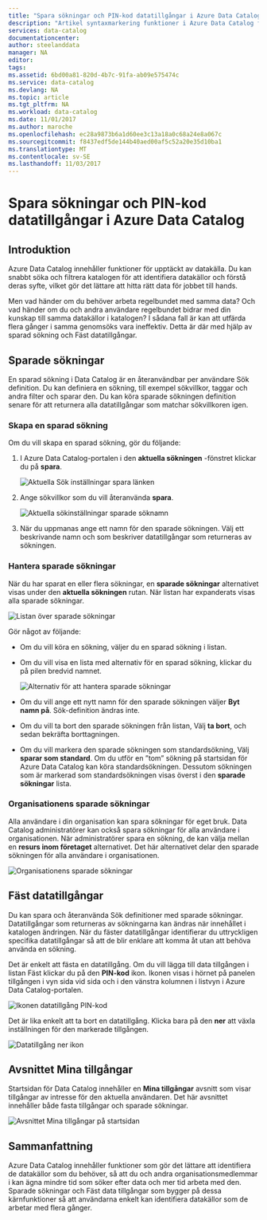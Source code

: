 ```yaml
---
title: "Spara sökningar och PIN-kod datatillgångar i Azure Data Catalog | Microsoft Docs"
description: "Artikel syntaxmarkering funktioner i Azure Data Catalog för att spara datakällor och datatillgångar för senare användning."
services: data-catalog
documentationcenter: 
author: steelanddata
manager: NA
editor: 
tags: 
ms.assetid: 6bd00a81-820d-4b7c-91fa-ab09e575474c
ms.service: data-catalog
ms.devlang: NA
ms.topic: article
ms.tgt_pltfrm: NA
ms.workload: data-catalog
ms.date: 11/01/2017
ms.author: maroche
ms.openlocfilehash: ec28a9873b6a1d60ee3c13a18a0c68a24e8a067c
ms.sourcegitcommit: f8437edf5de144b40aed00af5c52a20e35d10ba1
ms.translationtype: MT
ms.contentlocale: sv-SE
ms.lasthandoff: 11/03/2017
---
```

# <a name="save-searches-and-pin-data-assets-in-azure-data-catalog"></a>Spara sökningar och PIN-kod datatillgångar i Azure Data Catalog
## <a name="introduction"></a>Introduktion
Azure Data Catalog innehåller funktioner för upptäckt av datakälla. Du kan snabbt söka och filtrera katalogen för att identifiera datakällor och förstå deras syfte, vilket gör det lättare att hitta rätt data för jobbet till hands.

Men vad händer om du behöver arbeta regelbundet med samma data? Och vad händer om du och andra användare regelbundet bidrar med din kunskap till samma datakällor i katalogen? I sådana fall är kan att utfärda flera gånger i samma genomsöks vara ineffektiv. Detta är där med hjälp av sparad sökning och Fäst datatillgångar.

## <a name="saved-searches"></a>Sparade sökningar
En sparad sökning i Data Catalog är en återanvändbar per användare Sök definition. Du kan definiera en sökning, till exempel sökvillkor, taggar och andra filter och sparar den. Du kan köra sparade sökningen definition senare för att returnera alla datatillgångar som matchar sökvillkoren igen.

### <a name="create-a-saved-search"></a>Skapa en sparad sökning
Om du vill skapa en sparad sökning, gör du följande:
1. I Azure Data Catalog-portalen i den **aktuella sökningen** -fönstret klickar du på **spara**. 

    ![Aktuella Sök inställningar spara länken](./media/data-catalog-how-to-save-pin/01-save-option.png) 

2. Ange sökvillkor som du vill återanvända **spara**.

    ![Aktuella sökinställningar sparade söknamn](./media/data-catalog-how-to-save-pin/02-name.png)

3. När du uppmanas ange ett namn för den sparade sökningen. Välj ett beskrivande namn och som beskriver datatillgångar som returneras av sökningen.

### <a name="manage-saved-searches"></a>Hantera sparade sökningar
När du har sparat en eller flera sökningar, en **sparade sökningar** alternativet visas under den **aktuella sökningen** rutan. När listan har expanderats visas alla sparade sökningar.

 ![Listan över sparade sökningar](./media/data-catalog-how-to-save-pin/03-list.png)

Gör något av följande:

* Om du vill köra en sökning, väljer du en sparad sökning i listan.

* Om du vill visa en lista med alternativ för en sparad sökning, klickar du på pilen bredvid namnet.

    ![Alternativ för att hantera sparade sökningar](./media/data-catalog-how-to-save-pin/04-managing.png)

* Om du vill ange ett nytt namn för den sparade sökningen väljer **Byt namn på**. Sök-definition ändras inte.

* Om du vill ta bort den sparade sökningen från listan, Välj **ta bort**, och sedan bekräfta borttagningen.

* Om du vill markera den sparade sökningen som standardsökning, Välj **sparar som standard**. Om du utför en ”tom” sökning på startsidan för Azure Data Catalog kan köra standardsökningen. Dessutom sökningen som är markerad som standardsökningen visas överst i den **sparade sökningar** lista.

### <a name="organizational-saved-searches"></a>Organisationens sparade sökningar
Alla användare i din organisation kan spara sökningar för eget bruk. Data Catalog administratörer kan också spara sökningar för alla användare i organisationen. När administratörer spara en sökning, de kan välja mellan en **resurs inom företaget** alternativet. Det här alternativet delar den sparade sökningen för alla användare i organisationen.

 ![Organisationens sparade sökningar](./media/data-catalog-how-to-save-pin/08-organizational-saved-search.png)

## <a name="pinned-data-assets"></a>Fäst datatillgångar
Du kan spara och återanvända Sök definitioner med sparade sökningar. Datatillgångar som returneras av sökningarna kan ändras när innehållet i katalogen ändringen. När du fäster datatillgångar identifierar du uttryckligen specifika datatillgångar så att de blir enklare att komma åt utan att behöva använda en sökning.

Det är enkelt att fästa en datatillgång. Om du vill lägga till data tillgången i listan Fäst klickar du på den **PIN-kod** ikon. Ikonen visas i hörnet på panelen tillgången i vyn sida vid sida och i den vänstra kolumnen i listvyn i Azure Data Catalog-portalen.

![Ikonen datatillgång PIN-kod](./media/data-catalog-how-to-save-pin/05-pinning.png)

Det är lika enkelt att ta bort en datatillgång. Klicka bara på den **ner** att växla inställningen för den markerade tillgången.

![Datatillgång ner ikon](./media/data-catalog-how-to-save-pin/06-unpinning.png)

## <a name="the-my-assets-section"></a>Avsnittet Mina tillgångar
Startsidan för Data Catalog innehåller en **Mina tillgångar** avsnitt som visar tillgångar av intresse för den aktuella användaren. Det här avsnittet innehåller både fasta tillgångar och sparade sökningar.

![Avsnittet Mina tillgångar på startsidan](./media/data-catalog-how-to-save-pin/07-my-assets.png)

## <a name="summary"></a>Sammanfattning
Azure Data Catalog innehåller funktioner som gör det lättare att identifiera de datakällor som du behöver, så att du och andra organisationsmedlemmar i kan ägna mindre tid som söker efter data och mer tid arbeta med den. Sparade sökningar och Fäst data tillgångar som bygger på dessa kärnfunktioner så att användarna enkelt kan identifiera datakällor som de arbetar med flera gånger.
